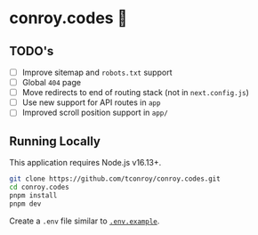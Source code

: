 # conroy.codes 🚀

## TODO's

- [ ] Improve sitemap and `robots.txt` support
- [ ] Global `404` page
- [ ] Move redirects to end of routing stack (not in `next.config.js`)
- [ ] Use new support for API routes in `app`
- [ ] Improved scroll position support in `app/`

## Running Locally

This application requires Node.js v16.13+.

```bash
git clone https://github.com/tconroy/conroy.codes.git
cd conroy.codes
pnpm install
pnpm dev
```

Create a `.env` file similar to [`.env.example`](https://github.com/tconroy/conroy.codes/blob/main/.env.example).
